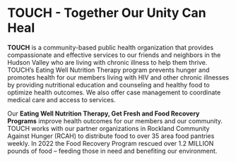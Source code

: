 # TOUCH - Together Our Unity Can Heal

**TOUCH** is a community-based public health organization that provides compassionate and effective services to our friends and neighbors in the Hudson Valley who are living with chronic illness to help them thrive. TOUCH’s Eating Well Nutrition Therapy program prevents hunger and promotes health for our members living with HIV and other chronic illnesses by providing nutritional education and counseling and healthy food to optimize health outcomes. We also offer case management to coordinate medical care and access to services. 

Our **Eating Well Nutrition Therapy, Get Fresh and Food Recovery Programs** improve health outcomes for our members and our community. TOUCH works with our partner organizations in Rockland Community Against Hunger (RCAH) to distribute food to over 35 area food pantries weekly. In 2022 the Food Recovery Program rescued over 1.2 MILLION pounds of food – feeding those in need and benefiting our environment.
